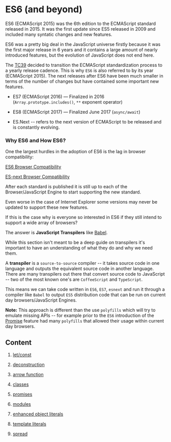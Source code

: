 # ES6 (and beyond)

ES6 (ECMAScript 2015) was the 6th edition to the ECMAScript standard released in 2015.
It was the first update since ES5 released in 2009 and included many syntatic changes and
new features.

ES6 was a pretty big deal in the JavaScript universe firstly because it was the first major release
in 6 years and it contains a large amount of nearly introduced features, but the evolution of 
JavaScript does not end here.

The [TC39](https://github.com/tc39) decided to transition the ECMAScript standardization process to a yearly release 
cadence. This is why `ES6` is also referred to by its year (ECMAScript 2015). The next releases after ES6 have been much 
smaller in terms of the number of changes but have contained some important new features.

- ES7 (ECMAScript 2016) — Finalized in 2016 (`Array.prototype.includes()`, `**` exponent operator)

- ES8 (ECMAScript 2017) — Finalized June 2017 (`async/await`) 

- ES.Next -- refers to the next version of ECMAScript to be released and is constantly evolving.

### Why ES6 and How ES6?

One the largest hurdles in the adoption of ES6 is the lag in browser compatibility:

[ES6 Browser Compatibility](https://kangax.github.io/compat-table/es6/)

[ES-next Browser Compatibility](https://kangax.github.io/compat-table/esnext/)

After each standard is published it is still up to each of the Browser/JavaScript Engine to start supporting the new standard.
 
Even worse in the case of Internet Explorer some versions may never be updated to support these new features.

If this is the case why is everyone so interested in ES6 if they still intend to support a wide array of browsers?

The answer is **JavaScript Transpilers** like [Babel](https://babeljs.io/).

While this section isn't meant to be a deep guide on transpilers it's important to have an understanding of what they do and
why we need them.

A **transpiler** is a `source-to-source` compiler -- it takes source code in one language and outputs the equivalent source 
code in another language. There are many transpilers out there that convert source code to JavaScript -- two of the most known
one's are `CoffeeScript` and `TypeScript`.

This means we can take code written in `ES6`, `ES7`, `esnext` and run it through a compiler like `Babel` to output `ES5`
distribution code that can be run on current day browsers/JavaScript Engines.

**Note:** This approach is different than the use `polyfills` which will try to emulate missing APIs -- for example
 prior to the `ES6` introduction of the [Promise](./5_promises) feature  had many `polyfills` that allowed their usage within
 current day browsers.


## Content

1. [let/const](./1_let_const/)

2. [deconstruction](./2_deconstruction/)

3. [arrow function](./3_arrow_functions)

4. [classes](./4_classes)

5. [promises](./5_promises)

6. [modules](./6_modules)

7. [enhanced object literals](./7_enhanced_object_literals/readme.md)

8. [template literals](./8_template_literals/readme.md)

9. [spread](./9_spread/spread.md)

 
 
